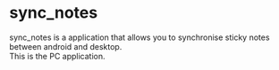 # sync_notes
sync_notes is a application that allows you to synchronise sticky notes between android and desktop.<br>
This is the PC application.
